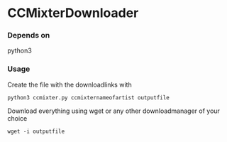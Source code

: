 # CCMixterDownloader
### Depends on
python3

### Usage
Create the file with the downloadlinks with

    python3 ccmixter.py ccmixternameofartist outputfile

Download everything using wget or any other downloadmanager of your choice

    wget -i outputfile
